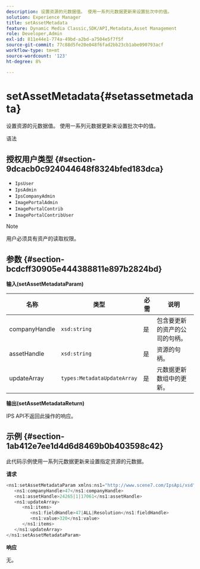 ```yaml
---
description: 设置资源的元数据值。 使用一系列元数据更新来设置批次中的值。
solution: Experience Manager
title: setAssetMetadata
feature: Dynamic Media Classic,SDK/API,Metadata,Asset Management
role: Developer,Admin
exl-id: 811e44e1-774a-49bd-a2bd-a7504e5f7f5f
source-git-commit: 77c88d5fe20e048f6fad2bb23cb1abe090793acf
workflow-type: tm+mt
source-wordcount: '123'
ht-degree: 8%

---
```


# setAssetMetadata{#setassetmetadata}

设置资源的元数据值。 使用一系列元数据更新来设置批次中的值。

语法

## 授权用户类型 {#section-9dcacb0c924044648f8324bfed183dca}

* `IpsUser`
* `IpsAdmin`
* `IpsCompanyAdmin`
* `ImagePortalAdmin`
* `ImagePortalContrib`
* `ImagePortalContribUser`

>[!NOTE]
>
>用户必须具有资产的读取权限。

## 参数 {#section-bcdcff30905e444388811e897b2824bd}

**输入(setAssetMetadataParam)**

| 名称 | 类型 | 必需 | 说明 |
|---|---|---|---|
| companyHandle | `xsd:string` | 是 | 包含要更新的资产的公司的句柄。 |
| assetHandle | `xsd:string` | 是 | 资源的句柄。 |
| updateArray | `types:MetadataUpdateArray` | 是 | 元数据更新数组中的更新。 |

**输出(setAssetMetadataReturn)**

IPS API不返回此操作的响应。

## 示例 {#section-1ab412e7ee1d4d6d8469b0b403598c42}

此代码示例使用一系列元数据更新来设置指定资源的元数据。

**请求**

```java
<ns1:setAssetMetadataParam xmlns:ns1="http://www.scene7.com/IpsApi/xsd">
   <ns1:companyHandle>47</ns1:companyHandle>
   <ns1:assetHandle>24265|1|17061</ns1:assetHandle>
   <ns1:updateArray>
      <ns1:items>
         <ns1:fieldHandle>47|ALL|Resolution</ns1:fieldHandle>
         <ns1:value>320</ns1:value>
      </ns1:items>
   </ns1:updateArray>
</ns1:setAssetMetadataParam>
```

**响应**

无。
